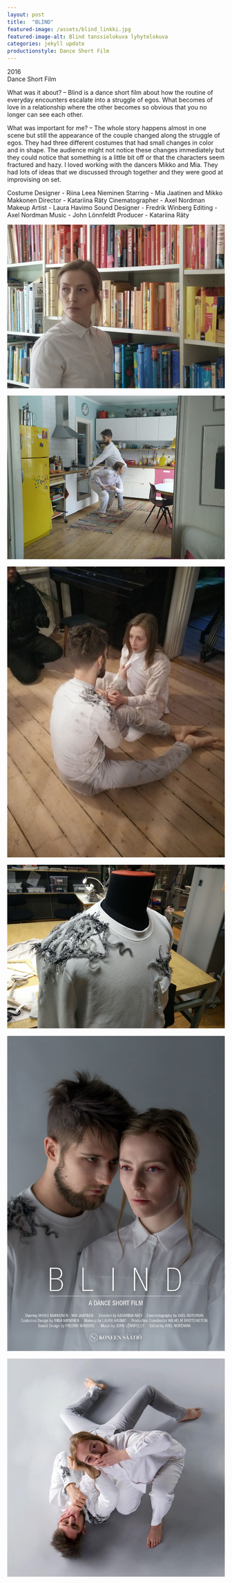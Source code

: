 ```yaml
---
layout: post
title:  "BLIND"
featured-image: /assets/blind_linkki.jpg
featured-image-alt: Blind tanssielokuva lyhytelokuva
categories: jekyll update
productionstyle: Dance Short Film
---
```

  2016    
  Dance Short Film  

<div class="post-text-alone">  
  What was it about? – Blind is a dance short film about how the routine of everyday encounters escalate into a struggle of egos. What becomes of love in a relationship where the other becomes so obvious that you no longer can see each other.  
<p></p> 
  What was important for me? – The whole story happens almost in one scene but still the appearance of the couple changed along the struggle of egos. They had three different costumes that had small changes in color and in shape. The audience might not notice these changes immediately but they could notice that something is a little bit off or that the characters seem fractured and hazy. I loved working with the dancers Mikko and Mia. They had lots of ideas that we discussed through together and they were good at improvising on set. 
<p></p> 
</div>
  Costume Designer - Riina Leea Nieminen  
  Starring - Mia Jaatinen and Mikko Makkonen  
  Director - Katariina Räty  
  Cinematographer - Axel Nordman  
  Makeup Artist - Laura Havimo  
  Sound Designer - Fredrik Winberg  
  Editing - Axel Nordman  
  Music - John Lönnfeldt  
  Producer - Katariina Räty  

![alt text](/assets/projects/blind1.jpg)

![alt text](/assets/projects/blind2.jpg)

![alt text](/assets/projects/blind3.jpg)

![alt text](/assets/projects/blind4.jpg)

![alt text](/assets/projects/blind5.jpg)

![alt text](/assets/projects/blind6.jpg)